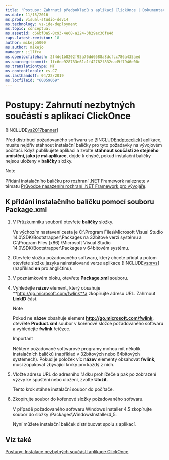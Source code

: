 ```yaml
---
title: 'Postupy: Zahrnutí předpokladů s aplikací ClickOnce | Dokumentace Microsoftu'
ms.date: 11/15/2016
ms.prod: visual-studio-dev14
ms.technology: vs-ide-deployment
ms.topic: conceptual
ms.assetid: c66bf0a5-8c93-4e68-a224-3b29ac36fe4d
caps.latest.revision: 18
author: mikejo5000
ms.author: mikejo
manager: jillfra
ms.openlocfilehash: 2f4de1b8202f95a76dd6688a8dcfcc786a435aed
ms.sourcegitcommit: 1fc6ee928733e61a1f42782f832ead9f7946d00c
ms.translationtype: MT
ms.contentlocale: cs-CZ
ms.lasthandoff: 04/22/2019
ms.locfileid: "60059069"
---
```

# <a name="how-to-include-prerequisites-with-a-clickonce-application"></a>Postupy: Zahrnutí nezbytných součástí s aplikací ClickOnce
[!INCLUDE[vs2017banner](../includes/vs2017banner.md)]

Před distribucí požadovaného softwaru se [!INCLUDE[ndptecclick](../includes/ndptecclick-md.md)] aplikace, musíte nejdřív stáhnout instalační balíčky pro tyto požadavky na vývojovém počítači. Když publikujete aplikaci a zvolte **stáhnout součásti ze stejného umístění, jako je má aplikace**, dojde k chybě, pokud instalační balíčky nejsou uloženy v **balíčky** složky.  
  
> [!NOTE]
>  Přidání instalačního balíčku pro rozhraní .NET Framework naleznete v tématu [Průvodce nasazením rozhraní .NET Framework pro vývojáře](http://msdn.microsoft.com/library/ee942965\(v=vs.110\).aspx).  
  
## <a name="Package"></a> K přidání instalačního balíčku pomocí souboru Package.xml  
  
1. V Průzkumníku souborů otevřete **balíčky** složky.  
  
     Ve výchozím nastavení cesta je C:\Program Files\Microsoft Visual Studio 14.0\SDK\Bootstrapper\Packages na 32bitové verzi systému a C:\Program Files (x86) \Microsoft Visual Studio 14.0\SDK\Bootstrapper\Packages v 64bitovém systému.  
  
2. Otevřete složku požadovaného softwaru, který chcete přidat a potom otevřete složku jazyka nainstalované verze aplikace [!INCLUDE[vsprvs](../includes/vsprvs-md.md)] (například **en** pro angličtinu).  
  
3. V poznámkovém bloku, otevřete **Package.xml** souboru.  
  
4. Vyhledejte **název** element, který obsahuje **http://go.microsoft.com/fwlink**a zkopírujte adresu URL. Zahrnout **LinkID** část.  
  
    > [!NOTE]
    >  Pokud ne **název** obsahuje element **http://go.microsoft.com/fwlink**, otevřete **Product.xml** soubor v kořenové složce požadovaného softwaru a vyhledejte **fwlink** řetězec.  
  
    > [!IMPORTANT]
    >  Některé požadované softwarové programy mohou mít několik instalačních balíčků (například v 32bitových nebo 64bitových systémech). Pokud je položek víc **název** elementy obsahovat **fwlink**, musí zopakovat zbývající kroky pro každý z nich.  
  
5. Vložte adresu URL do adresního řádku prohlížeče a pak po zobrazení výzvy ke spuštění nebo uložení, zvolte **Uložit**.  
  
     Tento krok stáhne instalační soubor do počítače.  
  
6. Zkopírujte soubor do kořenové složky požadovaného softwaru.  
  
     V případě požadovaného softwaru Windows Installer 4.5 zkopírujte soubor do složky \Packages\WindowsInstaller4_5.  
  
     Nyní můžete instalační balíček distribuovat spolu s aplikací.  
  
## <a name="see-also"></a>Viz také  
 [Postupy: Instalace nezbytných součástí aplikace ClickOnce](../deployment/how-to-install-prerequisites-with-a-clickonce-application.md)
